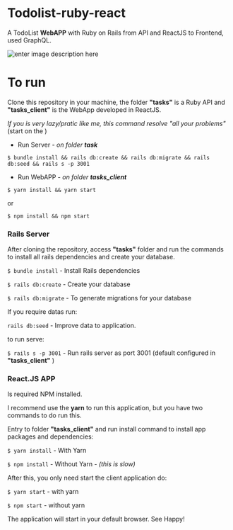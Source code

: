 
# Todolist-ruby-react
A TodoList **WebAPP** with Ruby on Rails from API and ReactJS to Frontend, used GraphQL.

![enter image description here](https://i.ibb.co/K0qqSnf/ezgif-com-video-to-gif.gif)

# To run

Clone this repository in your machine, the folder **"tasks"** is a Ruby API and **"tasks_client"** is the WebApp developed in ReactJS.

*If you is very lazy/pratic like me, this command resolve "all your problems"*
(start on the )

 - Run Server - *on folder **task***
 
`$ bundle install && rails db:create && rails db:migrate && rails db:seed && rails s -p 3001`

- Run WebAPP - *on folder **tasks_client***

`$ yarn install && yarn start` 

or

 `$ npm install && npm start`

### Rails Server

After cloning the repository, access **"tasks"** folder and run the commands to install all rails dependencies and create your database.

`$ bundle install` - Install Rails dependencies

`$ rails db:create` - Create your database

`$ rails db:migrate` - To generate migrations for your database

If you require datas run:

`rails db:seed` - Improve data to application.

to run serve:

`$ rails s -p 3001` - Run rails server as port 3001 (default configured in **"tasks_client"** )

### React.JS APP
Is required NPM installed.

I recommend use the **yarn** to run this application, but you have two commands to do run this.

Entry to folder **"tasks_client"** and run install command to install app packages and dependencies:

`$ yarn install` - With Yarn

`$ npm install` - Without Yarn - *(this is slow)*

After this, you only need start the client application do:

`$ yarn start` - with yarn

`$ npm start` - without yarn

The application will start in your default browser.  See Happy!

